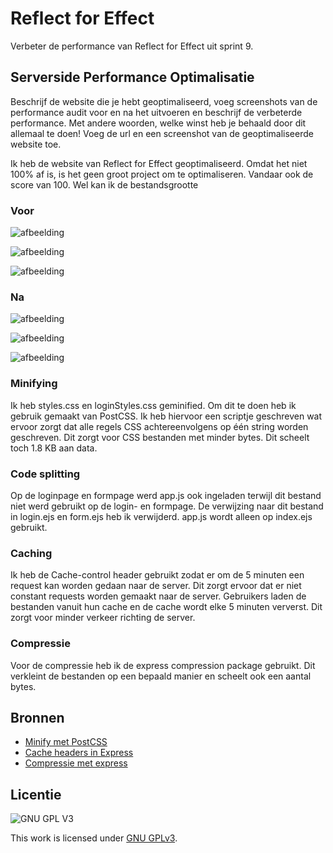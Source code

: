 
# Reflect for Effect 
Verbeter de performance van Reflect for Effect uit sprint 9.

## Serverside Performance Optimalisatie
Beschrijf de website die je hebt geoptimaliseerd, voeg screenshots van de performance audit voor en na het uitvoeren en beschrijf de verbeterde performance. Met andere woorden, welke winst heb je behaald door dit allemaal te doen! Voeg de url en een screenshot van de geoptimaliseerde website toe. 

Ik heb de website van Reflect for Effect geoptimaliseerd. Omdat het niet 100% af is, is het geen groot project om te optimaliseren. Vandaar ook de score van 100. Wel kan ik de bestandsgrootte

### Voor
![afbeelding](https://user-images.githubusercontent.com/26089533/165938474-84c8b0f9-f266-4b42-b8c6-b3cb5682ad43.png)

![afbeelding](https://user-images.githubusercontent.com/26089533/165938692-ab53ec24-ea13-4ff2-9eed-f9a27c243896.png)

![afbeelding](https://user-images.githubusercontent.com/26089533/165938780-3546ce08-13ed-4edd-be28-6690ca5e466f.png)

### Na
![afbeelding](https://user-images.githubusercontent.com/26089533/168280438-b7d3607b-8a30-4807-92b3-20a9b26c2f5e.png)

![afbeelding](https://user-images.githubusercontent.com/26089533/168280597-67f4f89c-9f3c-4863-9973-7bd437863030.png)

![afbeelding](https://user-images.githubusercontent.com/26089533/168280797-e18694ac-0879-45d3-9e17-e0e45c482a89.png)



### Minifying

Ik heb styles.css en loginStyles.css geminified. Om dit te doen heb ik gebruik gemaakt van PostCSS. Ik heb hiervoor een scriptje geschreven wat ervoor zorgt dat alle regels CSS achtereenvolgens op één string worden geschreven. Dit zorgt voor CSS bestanden met minder bytes. Dit scheelt toch 1.8 KB aan data.

### Code splitting

Op de loginpage en formpage werd app.js ook ingeladen terwijl dit bestand niet werd gebruikt op de login- en formpage. De verwijzing naar dit bestand in login.ejs en form.ejs heb ik verwijderd. app.js wordt alleen op index.ejs gebruikt.

### Caching

Ik heb de Cache-control header gebruikt zodat er om de 5 minuten een request kan worden gedaan naar de server. Dit zorgt ervoor dat er niet constant requests worden gemaakt naar de server. Gebruikers laden de bestanden vanuit hun cache en de cache wordt elke 5 minuten ververst. Dit zorgt voor minder verkeer richting de server. 

### Compressie

Voor de compressie heb ik de express compression package gebruikt. Dit verkleint de bestanden op een bepaald manier en scheelt ook een aantal bytes.

## Bronnen
- [Minify met PostCSS](https://benborgers.com/posts/node-minify-css)
- [Cache headers in Express](https://regbrain.com/article/cache-headers-express-js)
- [Compressie met express](http://expressjs.com/en/resources/middleware/compression.html)


## Licentie

![GNU GPL V3](https://www.gnu.org/graphics/gplv3-127x51.png)

This work is licensed under [GNU GPLv3](./LICENSE).
